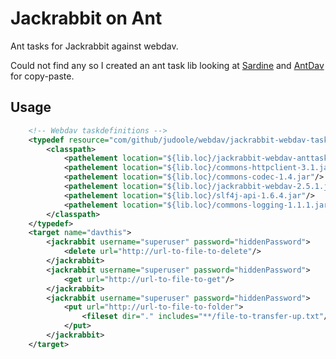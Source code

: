 # Jackrabbit on Ant

Ant tasks for Jackrabbit against webdav.

Could not find any so I created an ant task lib looking at [Sardine](https://code.google.com/p/sardine/) and [AntDav](http://code.google.com/p/antdav/) for copy-paste.

## Usage
```xml
    <!-- Webdav taskdefinitions -->
    <typedef resource="com/github/judoole/webdav/jackrabbit-webdav-tasks.xml">
        <classpath>
            <pathelement location="${lib.loc}/jackrabbit-webdav-anttasks-0.1.jar"/>
            <pathelement location="${lib.loc}/commons-httpclient-3.1.jar"/>
            <pathelement location="${lib.loc}/commons-codec-1.4.jar"/>
            <pathelement location="${lib.loc}/jackrabbit-webdav-2.5.1.jar"/>
            <pathelement location="${lib.loc}/slf4j-api-1.6.4.jar"/>
            <pathelement location="${lib.loc}/commons-logging-1.1.1.jar"/>
        </classpath>
    </typedef>
    <target name="davthis">
        <jackrabbit username="superuser" password="hiddenPassword">
            <delete url="http://url-to-file-to-delete"/>
        </jackrabbit>
        <jackrabbit username="superuser" password="hiddenPassword">
            <get url="http://url-to-file-to-get"/>
        </jackrabbit>
        <jackrabbit username="superuser" password="hiddenPassword">
            <put url="http://url-to-file-to-folder">
                <fileset dir="." includes="**/file-to-transfer-up.txt"/>
            </put>
        </jackrabbit>
    </target>
```
